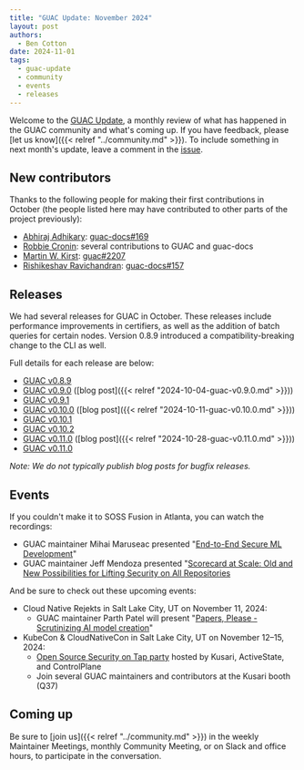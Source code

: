 ```yaml
---
title: "GUAC Update: November 2024"
layout: post
authors: 
  - Ben Cotton
date: 2024-11-01
tags:
  - guac-update
  - community
  - events
  - releases
---
```


Welcome to the [GUAC Update](/tags/guac-update), a monthly review of what has happened in the GUAC community and what's coming up.
If you have feedback, please [let us know]({{< relref "../community.md" >}}).
To include something in next month's update, leave a comment in the [issue](https://github.com/guacsec/guac-landing/issues/104).

## New contributors

Thanks to the following people for making their first contributions in October
(the people listed here may have contributed to other parts of the project previously):

* [Abhiraj Adhikary](https://github.com/abhirajadhikary06): [guac-docs#169](https://github.com/guacsec/guac-docs/pull/169)
* [Robbie Cronin](https://github.com/robert-cronin): several contributions to GUAC and guac-docs
* [Martin W. Kirst](maki@bitkings.de): [guac#2207](https://github.com/guacsec/guac/pull/2207)
* [Rishikeshav Ravichandran](https://github.com/iblameRishi): [guac-docs#157](https://github.com/guacsec/guac-docs/pull/157)

## Releases

We had several releases for GUAC in October.
These releases include performance improvements in certifiers, as well as the addition of batch queries for certain nodes.
Version 0.8.9 introduced a compatibility-breaking change to the CLI as well.

Full details for each release are below:

* [GUAC v0.8.9](https://github.com/guacsec/guac/releases/tag/v0.8.9)
* [GUAC v0.9.0](https://github.com/guacsec/guac/releases/tag/v0.9.0) ([blog post]({{< relref "2024-10-04-guac-v0.9.0.md" >}}))
* [GUAC v0.9.1](https://github.com/guacsec/guac/releases/tag/v0.9.1) 
* [GUAC v0.10.0](https://github.com/guacsec/guac/releases/tag/v0.10.0) ([blog post]({{< relref "2024-10-11-guac-v0.10.0.md" >}}))
* [GUAC v0.10.1](https://github.com/guacsec/guac/releases/tag/v0.10.1)
* [GUAC v0.10.2](https://github.com/guacsec/guac/releases/tag/v0.10.2)
* [GUAC v0.11.0](https://github.com/guacsec/guac/releases/tag/v0.11.0) ([blog post]({{< relref "2024-10-28-guac-v0.11.0.md" >}}))
* [GUAC v0.11.0](https://github.com/guacsec/guac/releases/tag/v0.11.1)

*Note: We do not typically publish blog posts for bugfix releases.*

## Events

If you couldn't make it to SOSS Fusion in Atlanta, you can watch the recordings:

* GUAC maintainer Mihai Maruseac presented "[End-to-End Secure ML Development](https://youtu.be/DqJz4qvYrTg)"
* GUAC maintainer Jeff Mendoza presented "[Scorecard at Scale: Old and New Possibilities for Lifting Security on All Repositories](https://www.youtube.com/watch?v=-XZqbO3hGcw)

And be sure to check out these upcoming events:

* Cloud Native Rejekts in Salt Lake City, UT on November 11, 2024:
    * GUAC maintainer Parth Patel will present "[Papers, Please - Scrutinizing AI model creation](https://cfp.cloud-native.rejekts.io/cloud-native-rejekts-na-salt-lake-city-2024/talk/WAKSFW/)"
* KubeCon & CloudNativeCon in Salt Lake City, UT on November 12–15, 2024:
    * [Open Source Security on Tap party](https://www.eventbrite.com/e/open-source-security-on-tap-tickets-1039261919377) hosted by Kusari, ActiveState, and ControlPlane
    * Join several GUAC maintainers and contributors at the Kusari booth (Q37)

## Coming up

Be sure to [join us]({{< relref "../community.md" >}}) in the weekly Maintainer Meetings, monthly Community Meeting, or on Slack and office hours, to participate in the conversation.